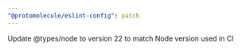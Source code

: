 ```yaml
---
"@protomolecule/eslint-config": patch
---
```


Update @types/node to version 22 to match Node version used in CI
